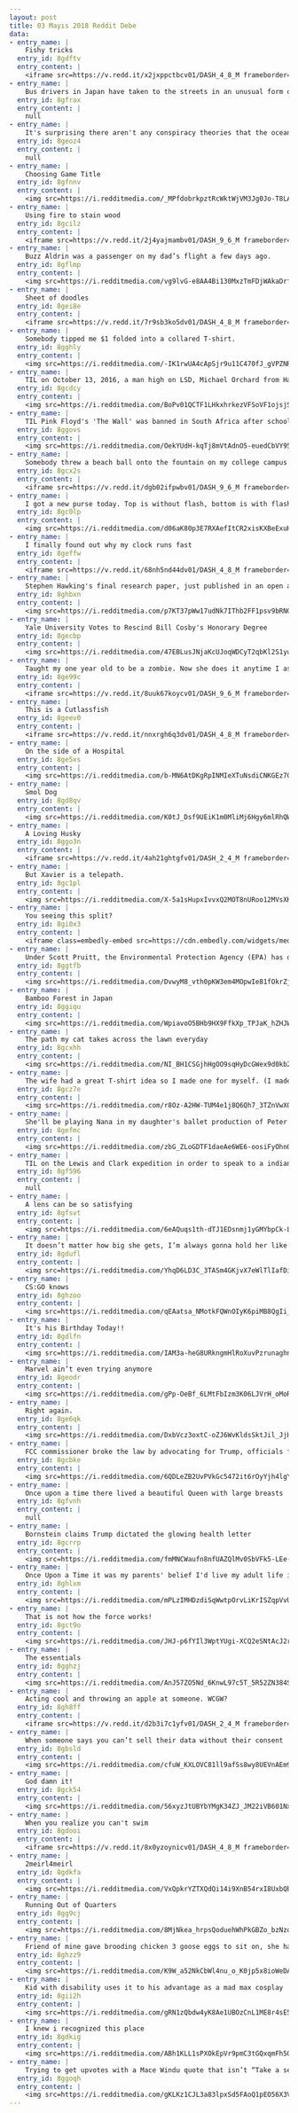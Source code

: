 ```yaml
---
layout: post
title: 03 Mayıs 2018 Reddit Debe
data:
- entry_name: |
    Fishy tricks
  entry_id: 8gdftv
  entry_content: |
    <iframe src=https://v.redd.it/x2jxppctbcv01/DASH_4_8_M frameborder=0></iframe>
- entry_name: |
    Bus drivers in Japan have taken to the streets in an unusual form of protest. While technically on strike, they are continuing to drive their routes while refusing to take fares from passengers.
  entry_id: 8gfrax
  entry_content: |
    null
- entry_name: |
    It's surprising there aren't any conspiracy theories that the ocean is bottomless because most people have never been to the seafloor.
  entry_id: 8geoz4
  entry_content: |
    null
- entry_name: |
    Choosing Game Title
  entry_id: 8gfnnv
  entry_content: |
    <img src=https://i.redditmedia.com/_MPfdobrkpztRcWktWjVM3Jg0Jo-T8LAuChgbXP1Nv0.png?s=d9deca384d10f8ba5a633de62e1690c3 frameborder=0>
- entry_name: |
    Using fire to stain wood
  entry_id: 8gcilz
  entry_content: |
    <iframe src=https://v.redd.it/2j4yajmambv01/DASH_9_6_M frameborder=0></iframe>
- entry_name: |
    Buzz Aldrin was a passenger on my dad’s flight a few days ago.
  entry_id: 8gflmp
  entry_content: |
    <img src=https://i.redditmedia.com/vg9lvG-e8AA4Bi130MxzTmFDjWAkaDrfm3GyrWDk6oA.jpg?s=30121d896867db72ef578b0bca43c8ae frameborder=0>
- entry_name: |
    Sheet of doodles
  entry_id: 8gei8e
  entry_content: |
    <iframe src=https://v.redd.it/7r9sb3ko5dv01/DASH_4_8_M frameborder=0></iframe>
- entry_name: |
    Somebody tipped me $1 folded into a collared T-shirt.
  entry_id: 8gghly
  entry_content: |
    <img src=https://i.redditmedia.com/-IK1rwUA4cApSjr9u11C470fJ_gVPZNRvze00ds0maI.jpg?s=4c3ed574e8cee805a2263736b2fd09c1 frameborder=0>
- entry_name: |
    TIL on October 13, 2016, a man high on LSD, Michael Orchard from Halfmoon, NY, drove through his neighbours' fence, broke their glass door and stole their dog, hallucinating that the neighbours' house was burning and he was saving the canine. He then peacefully handed the dog to police officers.
  entry_id: 8gcdcy
  entry_content: |
    <img src=https://i.redditmedia.com/BoPv01QCTF1LHkxhrkezVFSoVF1ojsjS4BqkRDNlPJ8.jpg?s=21b31139808a869ee3b0fde9fc005c01 frameborder=0>
- entry_name: |
    TIL Pink Floyd's 'The Wall' was banned in South Africa after schoolchildren started chanting itslyrics to protest an inferior educational system.
  entry_id: 8ggovs
  entry_content: |
    <img src=https://i.redditmedia.com/OekYUdH-kqTj8mVtAdnO5-euedCbVY95FMLppzHK140.jpg?s=6622e8bc605db265b1081ec29f7045c2 frameborder=0>
- entry_name: |
    Somebody threw a beach ball onto the fountain on my college campus
  entry_id: 8gcx2s
  entry_content: |
    <iframe src=https://v.redd.it/dgb02ifpwbv01/DASH_9_6_M frameborder=0></iframe>
- entry_name: |
    I got a new purse today. Top is without flash, bottom is with flash.
  entry_id: 8gc0lp
  entry_content: |
    <img src=https://i.redditmedia.com/d06aK80p3E7RXAefItCR2xisKXBeExuHkl7H_CimWNs.jpg?s=a8d8f7a44cae196f66959fc13ceccb6d frameborder=0>
- entry_name: |
    I finally found out why my clock runs fast
  entry_id: 8geffw
  entry_content: |
    <iframe src=https://v.redd.it/68nh5nd44dv01/DASH_4_8_M frameborder=0></iframe>
- entry_name: |
    Stephen Hawking's final research paper, just published in an open access journal, suggests that our Universe may be one of many similar to our own. It points a way forward for astronomers to find evidence of the existence of parallel universes. The study was submitted 10 days before he died.
  entry_id: 8ghbxn
  entry_content: |
    <img src=https://i.redditmedia.com/p7KT37pWw17udNk7IThb2FF1psv9bRNG0ySat3HMSj0.jpg?s=3a1e9fa4b4bf510369045c6176de41b0 frameborder=0>
- entry_name: |
    Yale University Votes to Rescind Bill Cosby's Honorary Degree
  entry_id: 8gecbp
  entry_content: |
    <img src=https://i.redditmedia.com/47EBLusJNjaKcUJoqWDCyT2qbKl2S1yuTfcagvYdEmA.jpg?s=eeb609a27374612612f6ef79526c9977 frameborder=0>
- entry_name: |
    Taught my one year old to be a zombie. Now she does it anytime I ask
  entry_id: 8ge99c
  entry_content: |
    <iframe src=https://v.redd.it/8uuk67koycv01/DASH_9_6_M frameborder=0></iframe>
- entry_name: |
    This is a Cutlassfish
  entry_id: 8geev0
  entry_content: |
    <iframe src=https://v.redd.it/nnxrgh6q3dv01/DASH_4_8_M frameborder=0></iframe>
- entry_name: |
    On the side of a Hospital
  entry_id: 8ge5xs
  entry_content: |
    <img src=https://i.redditmedia.com/b-MN6AtDKgRpINMIeXTuNsdiCNKGEz70mOwtNXpO5Z0.jpg?s=65f3b7561a60ae525a9c7fa1e33a6d03 frameborder=0>
- entry_name: |
    Smol Dog
  entry_id: 8gd8qv
  entry_content: |
    <img src=https://i.redditmedia.com/K0tJ_Dsf9UEiK1m0MliMj6Hgy6mlRhQWrX9y7fAFwqQ.jpg?s=95b66833cf8d7ee24a1545c2a6daa1a4 frameborder=0>
- entry_name: |
    A Loving Husky
  entry_id: 8ggo3n
  entry_content: |
    <iframe src=https://v.redd.it/4ah21ghtgfv01/DASH_2_4_M frameborder=0></iframe>
- entry_name: |
    But Xavier is a telepath.
  entry_id: 8gc1pl
  entry_content: |
    <img src=https://i.redditmedia.com/X-5a1sHupxIvvxQ2MOT8nURoo12MVsXKPhhm6vtjxNA.jpg?s=403f412c9ef9bb9e9f85d537358918a9 frameborder=0>
- entry_name: |
    You seeing this split?
  entry_id: 8gi0x3
  entry_content: |
    <iframe class=embedly-embed src=https://cdn.embedly.com/widgets/media.html?src=https%3A%2F%2Fthumbs.gfycat.com%2FSelfassuredDistortedAmericangoldfinch-mobile.mp4&src_secure=1&url=https%3A%2F%2Fgfycat.com%2FSelfassuredDistortedAmericangoldfinch&image=https%3A%2F%2Fthumbs.gfycat.com%2FSelfassuredDistortedAmericangoldfinch-size_restricted.gif&key=522baf40bd3911e08d854040d3dc5c07&type=video%2Fmp4&schema=gfycat width=406 height=720 scrolling=no frameborder=0 allowfullscreen></iframe>
- entry_name: |
    Under Scott Pruitt, the Environmental Protection Agency (EPA) has dramatically shifted away from its stated mission to “protect human and environmental health.” Instead, the agency is clearly favoring the interests of the polluting industries that it is mandated to regulate, according to a study
  entry_id: 8ggtfb
  entry_content: |
    <img src=https://i.redditmedia.com/DvwyM8_vth0pKW3em4MOpwIe81fOkrZjRMbXXzh3H3M.jpg?s=5f2e4dc7bf85f1cd39cb301fadae4ed0 frameborder=0>
- entry_name: |
    Bamboo Forest in Japan
  entry_id: 8ggiqu
  entry_content: |
    <img src=https://i.redditmedia.com/WpiavoO5BHb9HX9FfkXp_TPJaK_hZHJWsqb4rO2KHzc.jpg?s=0a28d9c384b89de0ad46afb5d52ef42f frameborder=0>
- entry_name: |
    The path my cat takes across the lawn everyday
  entry_id: 8gcxhh
  entry_content: |
    <img src=https://i.redditmedia.com/NI_BH1CSGjhHgOO9sqHyDcGWex9d0kb2-AajaQrM6Gg.jpg?s=bdb2316ffae3dc485788a039d27d924b frameborder=0>
- entry_name: |
    The wife had a great T-shirt idea so I made one for myself. (I made her one too)
  entry_id: 8gcz7e
  entry_content: |
    <img src=https://i.redditmedia.com/r8Oz-A2HW-TUM4e1j8Q6Qh7_3TZnVwXOS4R-WaEBYrw.png?s=5df58c72f810de756b82a40476ad8e41 frameborder=0>
- entry_name: |
    She'll be playing Nana in my daughter's ballet production of Peter Pan. Today was her costume fitting.
  entry_id: 8gefmc
  entry_content: |
    <img src=https://i.redditmedia.com/zbG_ZLoGDTF1daeAe6WE6-oosiFyOhnQ6gpr65B18-g.jpg?s=4e776690771c1ca54526e07802220b36 frameborder=0>
- entry_name: |
    TIL on the Lewis and Clark expedition in order to speak to a indian tribe they spoke English to a man who knew French that spoke to a man who knew French and Hidatsa so he told his wife Sacagawea who knew Hidatsa and Shoshone then she would tell the tribes slave who knew Shoshone and Salishan.
  entry_id: 8gf596
  entry_content: |
    null
- entry_name: |
    A lens can be so satisfying
  entry_id: 8gfsvt
  entry_content: |
    <img src=https://i.redditmedia.com/6eAQuqs1th-dTJ1EDsnmj1yGMYbpCk-LdrzKAH3OZsg.jpg?s=05cf131ed138d923a1e46e7d429028f4 frameborder=0>
- entry_name: |
    It doesn’t matter how big she gets, I’m always gonna hold her like the baby she is
  entry_id: 8gdufl
  entry_content: |
    <img src=https://i.redditmedia.com/YhqD6LD3C_3TASm4GKjvX7eWlTlIafDia0L8U-F039Y.jpg?s=ef4c6d62f9e73b7ceffa98860d023f9a frameborder=0>
- entry_name: |
    CS:GO knows
  entry_id: 8ghzoo
  entry_content: |
    <img src=https://i.redditmedia.com/qEAatsa_NMotkFQWnOIyK6piMB8QgIi_uSihsYVc5oc.jpg?s=3f67979afcd25f8dd8aa9a05aee84e86 frameborder=0>
- entry_name: |
    It's his Birthday Today!!
  entry_id: 8gdlfn
  entry_content: |
    <img src=https://i.redditmedia.com/IAM3a-heG8URkngmHlRoXuvPzrunaghntMXs6ol4byg.jpg?s=0220749884e28f8fac5188b407f5e6f0 frameborder=0>
- entry_name: |
    Marvel ain’t even trying anymore
  entry_id: 8geodr
  entry_content: |
    <img src=https://i.redditmedia.com/gPp-OeBf_6LMtFbIzm3K06LJVrH_oMoRzDQvZYZowdg.jpg?s=88c5f3c73d0ecb43570272427fa40291 frameborder=0>
- entry_name: |
    Right again.
  entry_id: 8ge6qk
  entry_content: |
    <img src=https://i.redditmedia.com/DxbVcz3oxtC-oZJ6WvKldsSktJil_JjHMbqAgJ6XIdA.jpg?s=04ddba395c673860df0c79256ac74d75 frameborder=0>
- entry_name: |
    FCC commissioner broke the law by advocating for Trump, officials find
  entry_id: 8gcbke
  entry_content: |
    <img src=https://i.redditmedia.com/6QDLeZB2UvPVkGc5472it6rOyYjh4lgYQIIn7JCEaMI.jpg?s=74fa95c0ab747a409995bb6bfb769f4a frameborder=0>
- entry_name: |
    Once upon a time there lived a beautiful Queen with large breasts
  entry_id: 8gfvnh
  entry_content: |
    null
- entry_name: |
    Bornstein claims Trump dictated the glowing health letter
  entry_id: 8gcrrp
  entry_content: |
    <img src=https://i.redditmedia.com/fmMNCWaufn8nfUAZQlMv0SbVFk5-LEe-KaO04T_Aksw.jpg?s=cbcefbf00976fd61089e0960bbc3e5b9 frameborder=0>
- entry_name: |
    Once Upon a Time it was my parents' belief I'd live my adult life in an assisted living program. My Masters degree in Biology is official today; I finished with a 3.88.
  entry_id: 8ghlxm
  entry_content: |
    <img src=https://i.redditmedia.com/mPLzIMHDzdiSqWwtpOrvLiKrISZqpVvUxBKbdEBXuEw.jpg?s=cf3617a2a0aab76159a22e89b8a0b7b6 frameborder=0>
- entry_name: |
    That is not how the force works!
  entry_id: 8gct9o
  entry_content: |
    <img src=https://i.redditmedia.com/JHJ-p6fYIl3WptYUgi-XCQ2eSNtAcJ2r_t6nxkUwyEI.jpg?s=4274eeb23b4578c643c42ac89b413af8 frameborder=0>
- entry_name: |
    The essentials
  entry_id: 8gghzj
  entry_content: |
    <img src=https://i.redditmedia.com/AnJ57ZO5Nd_6KnwL97c5T_5R52ZN384SSDCoXC5JrhY.jpg?s=18766b38be711b04685ed9f5b6742b3b frameborder=0>
- entry_name: |
    Acting cool and throwing an apple at someone. WCGW?
  entry_id: 8gh8ff
  entry_content: |
    <iframe src=https://v.redd.it/d2b3i7c1yfv01/DASH_2_4_M frameborder=0></iframe>
- entry_name: |
    When someone says you can’t sell their data without their consent
  entry_id: 8gbsld
  entry_content: |
    <img src=https://i.redditmedia.com/cfuW_KXLOVC81ll9afSs8wy8UEVnAEm9EcLIY3cBaSE.jpg?s=c60b392626335adf5b809a4a7b8a1a87 frameborder=0>
- entry_name: |
    God damn it!
  entry_id: 8gck54
  entry_content: |
    <img src=https://i.redditmedia.com/56xyzJtUBYbYMgK34ZJ_JM22iVB601NxI9iPXprqwUs.jpg?s=4ef625b2d43737bf9e2505ec91fec2e7 frameborder=0>
- entry_name: |
    When you realize you can't swim
  entry_id: 8gdooi
  entry_content: |
    <iframe src=https://v.redd.it/8x0yzoynicv01/DASH_4_8_M frameborder=0></iframe>
- entry_name: |
    2meirl4meirl
  entry_id: 8gdkfa
  entry_content: |
    <img src=https://i.redditmedia.com/VxQpkrYZTXQdQi14i9XnB54rxI8UxbQb16pbocZayaE.jpg?s=87cb932e2b81e2424d9b074d56a0c2ac frameborder=0>
- entry_name: |
    Running Out of Quarters
  entry_id: 8gg9cj
  entry_content: |
    <img src=https://i.redditmedia.com/8MjNkea_hrpsQoduehWhPkGBZo_bzNzqTlKYTkOJdp0.png?s=a8d38d697e6bcc0336840774b6b1470d frameborder=0>
- entry_name: |
    Friend of mine gave brooding chicken 3 goose eggs to sit on, she hatched all 3 and loves her giant babies .
  entry_id: 8ghzz9
  entry_content: |
    <img src=https://i.redditmedia.com/K9W_a52NkCbWl4nu_o_K0jp5x8ioWeDAV7_9zFvbu9M.jpg?s=c5cadf21539ed05e4f429483de69285d frameborder=0>
- entry_name: |
    Kid with disability uses it to his advantage as a mad max cosplay
  entry_id: 8gii2h
  entry_content: |
    <img src=https://i.redditmedia.com/gRN1zQbdw4yK8Ae1UBOzCnL1ME8r4sE5Qv26D-deSTU.jpg?s=6d19b7e96495cf94a0bda98bcdc9ea11 frameborder=0>
- entry_name: |
    I knew i recognized this place
  entry_id: 8gdkig
  entry_content: |
    <img src=https://i.redditmedia.com/ABh1KLL1sPXOkEpVr9pmC3tGQxqmFh5OOjaVsu2osy0.jpg?s=d46fb077e18db83a10321d0805594eec frameborder=0>
- entry_name: |
    Trying to get upvotes with a Mace Windu quote that isn’t “Take a seat”
  entry_id: 8ggoqh
  entry_content: |
    <img src=https://i.redditmedia.com/gKLKz1CJL3a83lpxSd5FAoQ1pEO56X3V4r63A2KwIB4.jpg?s=83ac0ac8904b22cabfc38ed44f096deb frameborder=0>
---
```

